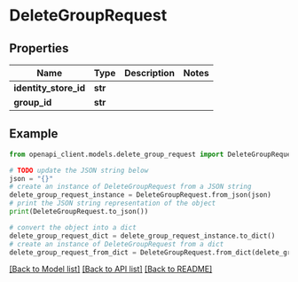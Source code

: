# DeleteGroupRequest


## Properties

Name | Type | Description | Notes
------------ | ------------- | ------------- | -------------
**identity_store_id** | **str** |  | 
**group_id** | **str** |  | 

## Example

```python
from openapi_client.models.delete_group_request import DeleteGroupRequest

# TODO update the JSON string below
json = "{}"
# create an instance of DeleteGroupRequest from a JSON string
delete_group_request_instance = DeleteGroupRequest.from_json(json)
# print the JSON string representation of the object
print(DeleteGroupRequest.to_json())

# convert the object into a dict
delete_group_request_dict = delete_group_request_instance.to_dict()
# create an instance of DeleteGroupRequest from a dict
delete_group_request_from_dict = DeleteGroupRequest.from_dict(delete_group_request_dict)
```
[[Back to Model list]](../README.md#documentation-for-models) [[Back to API list]](../README.md#documentation-for-api-endpoints) [[Back to README]](../README.md)



